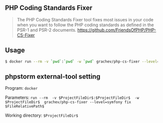 PHP Coding Standards Fixer
--------------------------

> The PHP Coding Standards Fixer tool fixes most issues in your code when you want to follow the PHP coding standards as defined in the PSR-1 and PSR-2 documents. 
> https://github.com/FriendsOfPHP/PHP-CS-Fixer

Usage
-----

```sh
$ docker run --rm -v `pwd`:`pwd` -w `pwd` grachev/php-cs-fixer --level=symfony fix ./src
``` 

phpstorm external-tool setting
------------------------------

Program: ```docker```

Parameters: ```run --rm  -v $ProjectFileDir$:$ProjectFileDir$  -w $ProjectFileDir$  grachev/php-cs-fixer --level=symfony fix $FileRelativePath$ ```

Working directory: ```$ProjectFileDir$```
